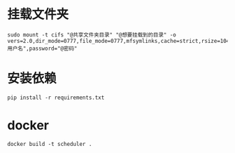 # 挂载文件夹


```
sudo mount -t cifs "@共享文件夹目录" "@想要挂载到的目录" -o vers=2.0,dir_mode=0777,file_mode=0777,mfsymlinks,cache=strict,rsize=1048576,wsize=1048576,username="@用户名",password="@密码"
```


# 安装依赖

```
pip install -r requirements.txt
```


# docker

```
docker build -t scheduler .
```
